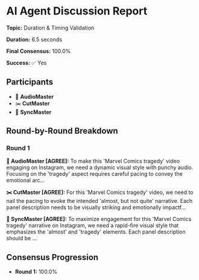 # AI Agent Discussion Report

**Topic:** Duration & Timing Validation

**Duration:** 6.5 seconds

**Final Consensus:** 100.0%

**Success:** ✅ Yes

## Participants

- 🎵 **AudioMaster**
- ✂️ **CutMaster**
- 🎯 **SyncMaster**

## Round-by-Round Breakdown

### Round 1

**🎵 AudioMaster [AGREE]:** To make this 'Marvel Comics tragedy' video engaging on Instagram, we need a dynamic visual style with punchy audio. Focusing on the 'tragedy' aspect requires careful pacing to convey the emotional arc...

**✂️ CutMaster [AGREE]:** For this 'Marvel Comics tragedy' video, we need to nail the pacing to evoke the intended 'almost, but not quite' narrative. Each panel description needs to be visually striking and emotionally impactf...

**🎯 SyncMaster [AGREE]:** To maximize engagement for this 'Marvel Comics tragedy' narrative on Instagram, we need a rapid-fire visual style that emphasizes the 'almost' and 'tragedy' elements. Each panel description should be ...

## Consensus Progression

- **Round 1:** 100.0%
